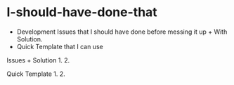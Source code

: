 # I-should-have-done-that
- Development Issues that I should have done before messing it up + With Solution.
- Quick Template that I can use

Issues + Solution
1. 
2.


Quick Template
1.
2.
